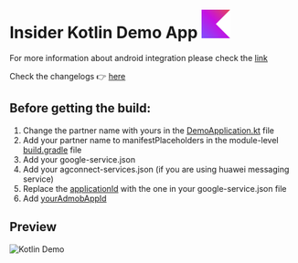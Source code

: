 # Insider Kotlin Demo App <img src="https://github.com/github/explore/raw/main/topics/kotlin/kotlin.png" alt="java" width="50" height="50"/>
For more information about android integration please check the [link](https://academy.useinsider.com/docs/android-integration)

Check the changelogs 👉 [here](https://academy.useinsider.com/docs/android-sdk-changelog)

## Before getting the build:

1. Change the partner name with yours in the [DemoApplication.kt](https://github.com/useinsider/Kotlin-Demo/blob/main/app/src/main/java/com/useinsider/kotlindemo/DemoApplication.kt#L16) file
2. Add your partner name to manifestPlaceholders in the module-level [build.gradle](https://github.com/useinsider/Kotlin-Demo/blob/main/app/build.gradle.kts#L21) file
3. Add your google-service.json
4. Add your agconnect-services.json (if you are using huawei messaging service)
5. Replace the [applicationId](https://github.com/useinsider/Kotlin-Demo/blob/main/app/build.gradle.kts#L13) with the one in your google-service.json file
6. Add [yourAdmobAppId](https://github.com/useinsider/Kotlin-Demo/blob/main/app/src/main/AndroidManifest.xml#L38)

 ## Preview
 ![Kotlin Demo](https://github.com/user-attachments/assets/0135388f-fb3f-4987-ac13-c76f5bfa9ad6)
